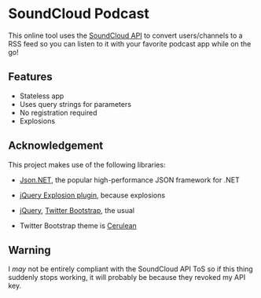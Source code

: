 # SoundCloud Podcast
This online tool uses the [SoundCloud API](http://developers.soundcloud.com/docs) to convert users/channels to a RSS feed so you can listen to it with your favorite podcast app while on the go!

## Features
- Stateless app
- Uses query strings for parameters
- No registration required
- Explosions

## Acknowledgement
This project makes use of the following libraries:

- [Json.NET](http://james.newtonking.com/projects/json-net.aspx), the popular high-performance JSON framework for .NET

- [jQuery Explosion plugin](https://github.com/bhuga/jquery-explosion-coffee), because explosions

- [jQuery](jquery.com), [Twitter Bootstrap](http://twitter.github.io/bootstrap/), the usual

- Twitter Bootstrap theme is [Cerulean](http://bootswatch.com/cerulean/)


## Warning
I *may* not be entirely compliant with the SoundCloud API ToS so if this thing suddenly stops working, it will probably be because they revoked my API key.
